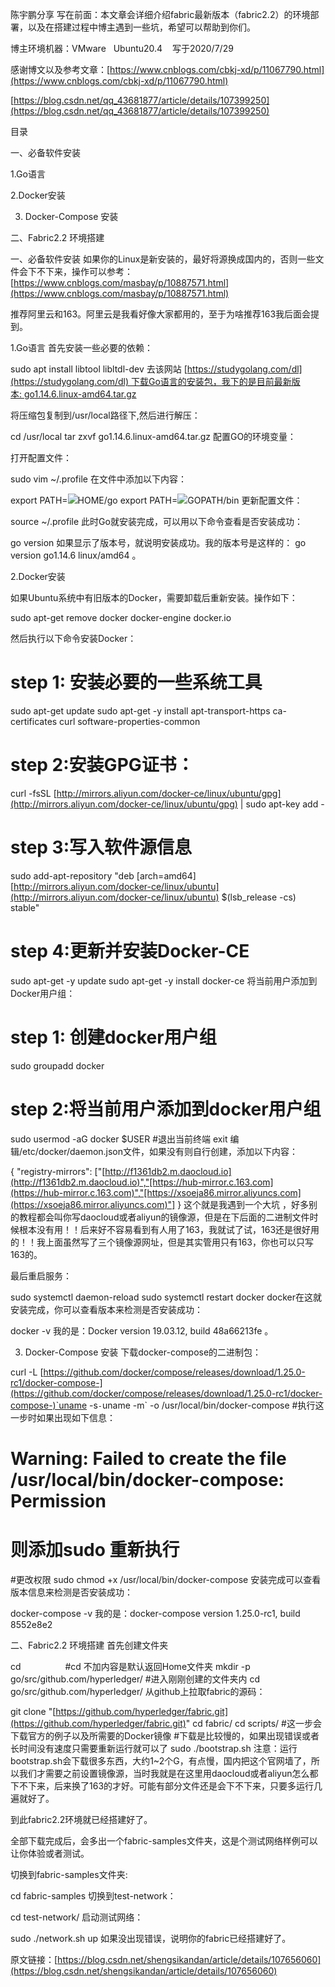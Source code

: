 陈宇鹏分享
写在前面：本文章会详细介绍fabric最新版本（fabric2.2）的环境部署，以及在搭建过程中博主遇到一些坑，希望可以帮助到你们。

博主环境机器：VMware   Ubuntu20.4    写于2020/7/29

感谢博文以及参考文章：[https://www.cnblogs.com/cbkj-xd/p/11067790.html](https://www.cnblogs.com/cbkj-xd/p/11067790.html)

[https://blog.csdn.net/qq_43681877/article/details/107399250](https://blog.csdn.net/qq_43681877/article/details/107399250)

目录

一、必备软件安装

1.Go语言

2.Docker安装

3. Docker-Compose 安装

二、Fabric2.2 环境搭建

一、必备软件安装
如果你的Linux是新安装的，最好将源换成国内的，否则一些文件会下不下来，操作可以参考：[https://www.cnblogs.com/masbay/p/10887571.html](https://www.cnblogs.com/masbay/p/10887571.html)

推荐阿里云和163。阿里云是我看好像大家都用的，至于为啥推荐163我后面会提到。

1.Go语言
首先安装一些必要的依赖：

sudo apt install libtool libltdl-dev
去该网站 [https://studygolang.com/dl](https://studygolang.com/dl) 下载Go语言的安装包，我下的是目前最新版本: go1.14.6.linux-amd64.tar.gz

将压缩包复制到/usr/local路径下,然后进行解压：

cd /usr/local
tar zxvf go1.14.6.linux-amd64.tar.gz
配置GO的环境变量：

打开配置文件：

sudo vim ~/.profile
在文件中添加以下内容：

export PATH=![](https://g.yuque.com/gr/latex?PATH%3A%2Fusr%2Flocal%2Fgo%2Fbin%0Aexport%20GOROOT%3D%2Fusr%2Flocal%2Fgo%0Aexport%20GOPATH%3D#card=math&code=PATH%3A%2Fusr%2Flocal%2Fgo%2Fbin%0Aexport%20GOROOT%3D%2Fusr%2Flocal%2Fgo%0Aexport%20GOPATH%3D&id=I4Kvu)HOME/go
export PATH=![](https://g.yuque.com/gr/latex?PATH%3A#card=math&code=PATH%3A&id=OSAnR)GOPATH/bin
更新配置文件：

source ~/.profile
此时Go就安装完成，可以用以下命令查看是否安装成功：

go version
如果显示了版本号，就说明安装成功。我的版本号是这样的： go version go1.14.6 linux/amd64 。

2.Docker安装

如果Ubuntu系统中有旧版本的Docker，需要卸载后重新安装。操作如下：

sudo apt-get remove docker 
docker-engine 
docker.io



然后执行以下命令安装Docker：

# step 1: 安装必要的一些系统工具

sudo apt-get update
sudo apt-get -y install apt-transport-https ca-certificates curl software-properties-common

# step 2:安装GPG证书：

curl -fsSL [http://mirrors.aliyun.com/docker-ce/linux/ubuntu/gpg](http://mirrors.aliyun.com/docker-ce/linux/ubuntu/gpg) | sudo apt-key add -

# step 3:写入软件源信息

sudo add-apt-repository "deb [arch=amd64] [http://mirrors.aliyun.com/docker-ce/linux/ubuntu](http://mirrors.aliyun.com/docker-ce/linux/ubuntu) $(lsb_release -cs) stable"

# step 4:更新并安装Docker-CE

sudo apt-get -y update
sudo apt-get -y install docker-ce
将当前用户添加到Docker用户组：

# step 1: 创建docker用户组

sudo groupadd docker

# step 2:将当前用户添加到docker用户组

sudo usermod -aG docker $USER
#退出当前终端
exit
编辑/etc/docker/daemon.json文件，如果没有则自行创建，添加以下内容：

{
"registry-mirrors": ["[http://f1361db2.m.daocloud.io](http://f1361db2.m.daocloud.io)","[https://hub-mirror.c.163.com](https://hub-mirror.c.163.com)","[https://xsoeja86.mirror.aliyuncs.com](https://xsoeja86.mirror.aliyuncs.com)"]
}
这个就是我遇到一个大坑 ，好多别的教程都会叫你写daocloud或者aliyun的镜像源，但是在下后面的二进制文件时候根本没有用！！后来好不容易看到有人用了163，我就试了试，163还是很好用的！！我上面虽然写了三个镜像源网址，但是其实管用只有163，你也可以只写163的。

最后重启服务：

sudo systemctl daemon-reload
sudo systemctl restart docker
docker在这就安装完成，你可以查看版本来检测是否安装成功：

docker -v
我的是：Docker version 19.03.12, build 48a66213fe 。

3. Docker-Compose 安装
下载docker-compose的二进制包：

curl -L [https://github.com/docker/compose/releases/download/1.25.0-rc1/docker-compose-](https://github.com/docker/compose/releases/download/1.25.0-rc1/docker-compose-)`uname -s`-`uname -m` -o /usr/local/bin/docker-compose
#执行这一步时如果出现如下信息：

# Warning: Failed to create the file /usr/local/bin/docker-compose: Permission

# 则添加sudo 重新执行

#更改权限
sudo chmod +x /usr/local/bin/docker-compose
安装完成可以查看版本信息来检测是否安装成功：

docker-compose -v
我的是：docker-compose version 1.25.0-rc1, build 8552e8e2

二、Fabric2.2 环境搭建
首先创建文件夹

cd                  #cd 不加内容是默认返回Home文件夹
mkdir -p go/src/github.com/hyperledger/
#进入刚刚创建的文件夹内
cd go/src/github.com/hyperledger/
从github上拉取fabric的源码：

git clone "[https://github.com/hyperledger/fabric.git](https://github.com/hyperledger/fabric.git)"
cd fabric/
cd scripts/
#这一步会下载官方的例子以及所需要的Docker镜像
#下载是比较慢的，如果出现错误或者长时间没有速度只需要重新运行就可以了
sudo ./bootstrap.sh
注意：运行bootstrap.sh会下载很多东西，大约1~2个G，有点慢，国内把这个官网墙了，所以我们才需要之前设置镜像源，当时我就是在这里用daocloud或者aliyun怎么都下不下来，后来换了163的才好。可能有部分文件还是会下不下来，只要多运行几遍就好了。

到此fabric2.2环境就已经搭建好了。

全部下载完成后，会多出一个fabric-samples文件夹，这是个测试网络样例可以让你体验或者测试。

切换到fabric-samples文件夹:

cd fabric-samples
切换到test-network：

cd test-network/
启动测试网络：

sudo ./network.sh up
如果没出现错误，说明你的fabric已经搭建好了。


原文链接：[https://blog.csdn.net/shengsikandan/article/details/107656060](https://blog.csdn.net/shengsikandan/article/details/107656060)
